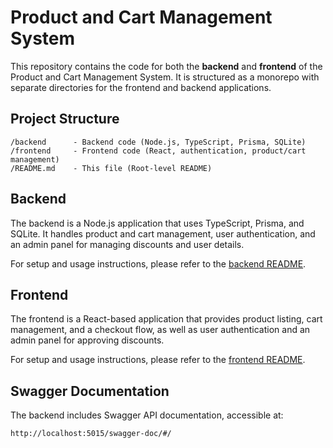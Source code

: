 # Product and Cart Management System

This repository contains the code for both the **backend** and **frontend** of the Product and Cart Management System. It is structured as a monorepo with separate directories for the frontend and backend applications.

## Project Structure

```
/backend      - Backend code (Node.js, TypeScript, Prisma, SQLite)
/frontend     - Frontend code (React, authentication, product/cart management)
/README.md    - This file (Root-level README)
```

## Backend

The backend is a Node.js application that uses TypeScript, Prisma, and SQLite. It handles product and cart management, user authentication, and an admin panel for managing discounts and user details.

For setup and usage instructions, please refer to the [backend README](./backend/README.md).

## Frontend

The frontend is a React-based application that provides product listing, cart management, and a checkout flow, as well as user authentication and an admin panel for approving discounts.

For setup and usage instructions, please refer to the [frontend README](./frontend/README.md).

## Swagger Documentation

The backend includes Swagger API documentation, accessible at:
```
http://localhost:5015/swagger-doc/#/
```